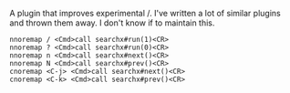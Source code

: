 A plugin that improves experimental /.
I've written a lot of similar plugins and thrown them away.
I don't know if to maintain this.

```vim
nnoremap / <Cmd>call searchx#run(1)<CR>
nnoremap ? <Cmd>call searchx#run(0)<CR>
nnoremap n <Cmd>call searchx#next()<CR>
nnoremap N <Cmd>call searchx#prev()<CR>
cnoremap <C-j> <Cmd>call searchx#next()<CR>
cnoremap <C-k> <Cmd>call searchx#prev()<CR>
```


